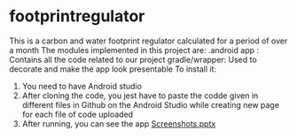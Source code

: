 # footprintregulator
This is a carbon and water footprint regulator calculated for a period of over a month
The modules implemented in this project are:
.android
app : Contains all the code related to our project
gradle/wrapper: Used to decorate and make the app look presentable
To install it:
1) You need to have Android studio
2) After cloning the code, you jest have to paste the codde given in different files in Github on the Android Studio while creating new page for each file of code uploaded
3) After running, you can see the app
[Screenshots.pptx](https://github.com/ameya932/footprintregulator/files/8423576/Screenshots.pptx)
